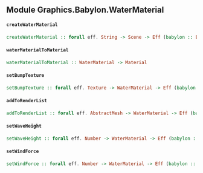 ## Module Graphics.Babylon.WaterMaterial

#### `createWaterMaterial`

``` purescript
createWaterMaterial :: forall eff. String -> Scene -> Eff (babylon :: BABYLON | eff) WaterMaterial
```

#### `waterMaterialToMaterial`

``` purescript
waterMaterialToMaterial :: WaterMaterial -> Material
```

#### `setBumpTexture`

``` purescript
setBumpTexture :: forall eff. Texture -> WaterMaterial -> Eff (babylon :: BABYLON | eff) Unit
```

#### `addToRenderList`

``` purescript
addToRenderList :: forall eff. AbstractMesh -> WaterMaterial -> Eff (babylon :: BABYLON | eff) Unit
```

#### `setWaveHeight`

``` purescript
setWaveHeight :: forall eff. Number -> WaterMaterial -> Eff (babylon :: BABYLON | eff) Unit
```

#### `setWindForce`

``` purescript
setWindForce :: forall eff. Number -> WaterMaterial -> Eff (babylon :: BABYLON | eff) Unit
```


